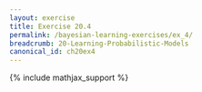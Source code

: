 ```yaml
---
layout: exercise
title: Exercise 20.4
permalink: /bayesian-learning-exercises/ex_4/
breadcrumb: 20-Learning-Probabilistic-Models
canonical_id: ch20ex4
---
```


{% include mathjax_support %}
